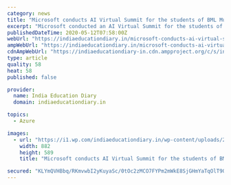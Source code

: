 ```yaml
---
category: news
title: "Microsoft conducts AI Virtual Summit for the students of BML Munjal University"
excerpt: "Microsoft conducted an AI Virtual Summit for the students of BML Munjal University (BMU), a Hero Group initiative on May 6 & 7, 2020. This was as per the MoU signed between BMU and"
publishedDateTime: 2020-05-12T07:58:00Z
webUrl: "https://indiaeducationdiary.in/microsoft-conducts-ai-virtual-summit-for-the-students-of-bml-munjal-university/"
ampWebUrl: "https://indiaeducationdiary.in/microsoft-conducts-ai-virtual-summit-for-the-students-of-bml-munjal-university/?amp"
cdnAmpWebUrl: "https://indiaeducationdiary-in.cdn.ampproject.org/c/s/indiaeducationdiary.in/microsoft-conducts-ai-virtual-summit-for-the-students-of-bml-munjal-university/?amp"
type: article
quality: 58
heat: 58
published: false

provider:
  name: India Education Diary
  domain: indiaeducationdiary.in

topics:
  - Azure

images:
  - url: "https://i1.wp.com/indiaeducationdiary.in/wp-content/uploads/2017/04/bmlmunjaluniversity.jpg?fit=882%2C589&ssl=1"
    width: 882
    height: 589
    title: "Microsoft conducts AI Virtual Summit for the students of BML Munjal University"

secured: "KLYmQVHBbq/RKmvwbI2yKuyaSc/0tOc2zMCO7FYPm2mWkE8SjGHmYaTqOlT9OWIhPUM4QNS7rTTrrlURcNas/y5ue++SMsjdozTmIsm0BBLnaOZ56Q3o1lLk/p39Kx139Y5cNS5YXtIkSwm9tHo2th9/FaAVri5WRBKtfDtNNHDJZLxGVpQBMBLPVzLoCpFVCDbxWR3fo4uGXZYRllbWiHQa+cPOUHKpFTDospGSKKZtTLd7pyVEVWlpMCL9oDIHaRzpeRIhR0nigf+gVDJsL8EXAbSgBK7SWhdjKTLztzdB+/FtcuQl2nqncx1Y9d3a;1BpxWaBo9oH6UMrbe8BMYw=="
---
```


